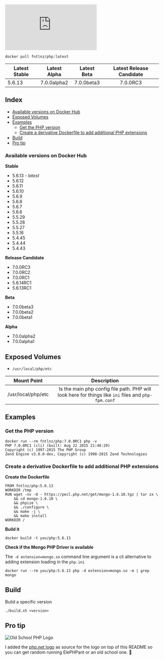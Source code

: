 ![PHP](http://php.net/images/logo.php)

```
docker pull fntlnz/php:latest
```

| Latest Stable | Latest Alpha         | Latest Beta    | Latest Release Candidate |
| ------------- |:--------------------:|:--------------:|:------------------------:|
| 5.6.13        | 7.0.0alpha2          | 7.0.0beta3     | 7.0.0RC3                 |

## Index
- [Available versions on Docker Hub](#available-versions-on-docker-hub)
- [Exposed Volumes](#exposed-volumes)
- [Examples](#examples)
   * [Get the PHP version](#get-the-php-version)
   * [Create a derivative Dockerfile to add additional PHP extensions](#create-a-derivative-dockerfile-to-add-additional-php-extensions)
- [Build](#build)
- [Pro tip](#pro-tip)

### Available versions on Docker Hub

**Stable**

- 5.6.13 - *latest*
- 5.6.12
- 5.6.11
- 5.6.10
- 5.6.9
- 5.6.8
- 5.6.7
- 5.6.6
- 5.5.29
- 5.5.28
- 5.5.27
- 5.5.16
- 5.4.45
- 5.4.44
- 5.4.43

**Release Candidate**
- 7.0.0RC3
- 7.0.0RC2
- 7.0.0RC1
- 5.6.14RC1
- 5.6.13RC1

**Beta**
- 7.0.0beta3
- 7.0.0beta2
- 7.0.0beta1

**Alpha**

- 7.0.0alpha2
- 7.0.0alpha1


## Exposed Volumes
- `/usr/local/php/etc`

| Mount Point               | Description                                                                                         |
| ------------------------- |:---------------------------------------------------------------------------------------------------:|
| /usr/local/php/etc        | Is the main php config file path. PHP will look here for things like `ini` files and `php-fpm.conf` |


## Examples

### Get the PHP version

```
docker run --rm fntlnz/php:7.0.0RC1 php -v
PHP 7.0.0RC1 (cli) (built: Aug 22 2015 21:48:29) 
Copyright (c) 1997-2015 The PHP Group
Zend Engine v3.0.0-dev, Copyright (c) 1998-2015 Zend Technologies
```

### Create a derivative Dockerfile to add additional PHP extensions

**Create the Dockerfile**
```
FROM fntlnz/php:5.6.13
WORKDIR /tmp
RUN wget -nv -O - https://pecl.php.net/get/mongo-1.6.10.tgz | tar zx \
    && cd mongo-1.6.10 \
    && phpize \
    && ./configure \
    && make -j \
    && make install
WORKDIR /
```

**Build it**
```
docker build -t you/php:5.6.13
```

**Check if the Mongo PHP Driver is available**

The `-d extension=mongo.so` command line argument is a cli alternative
to adding extension loading in the `php.ini`
```
docker run --rm you/php:5.6.13 php -d extension=mongo.so -m | grep mongo
```

## Build

Build a specific version
```
./build.sh <version>
```

## Pro tip
![Old School PHP Logo](http://i.imgur.com/QN1UfxT.gif)

I added the [php.net logo](https://github.com/php/web-php/blob/master/images/logo.php#L54) as source for the logo on top of this README  so you can get random running ElePHPant or an old school one. :tada:

